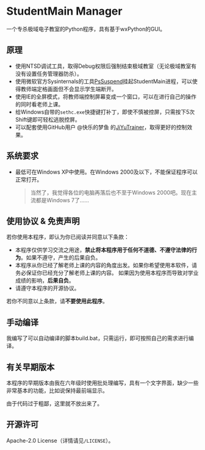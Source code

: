 # StudentMain Manager
一个专杀极域电子教室的Python程序，具有基于wxPython的GUI。

## 原理
* 使用NTSD调试工具，取得Debug权限后强制结束极域教室（无论极域教室有没有设置任务管理器防杀）。
* 使用微软官方Sysinternals的工具[PsSuspend](https://docs.microsoft.com/zh-cn/sysinternals/downloads/pssuspend)挂起StudentMain进程，可以使得教师端定格画面但不会显示学生端断开。
* 使用IE的全屏模式，将教师端控制屏幕变成一个窗口，可以在进行自己的操作的同时看老师上课。
* 给Windows自带的`sethc.exe`快捷键打补丁，即使不慎被控屏，只需按下5次Shift键即可轻松逃脱控屏。
* 可以配套使用GitHub用户 @快乐的梦鱼 的[JiYuTrainer](https://github.com/imengyu/JiYuTrainer)，取得更好的控制效果。

## 系统要求

* 最低可在Windows XP中使用。在Windows 2000及以下，不能保证程序可以正常打开。

  > 当然了，我觉得各位的电脑再落后也不至于Windows 2000吧。现在主流都是Windows 7了……

## 使用协议 & 免责声明

若你使用本程序，即认为你已阅读并同意以下条款：

* 本程序仅供学习交流之用途，**禁止将本程序用于任何不道德、不遵守法律的行为**。如果不遵守，产生的后果自负。
* 本程序从你已经了解老师上课的内容的角度出发。如果你希望使用本软件，请务必保证你已经充分了解老师上课的内容。
  如果因为使用本程序而导致对学业成绩的影响，**后果自负**。
* 请遵守本程序的开源协议。

若你不同意以上条款，请**不要使用此程序**。

## 手动编译
我编写了可以自动编译的脚本build.bat，只需运行，即可按照自己的需求进行编译。

## 有关早期版本
本程序的早期版本由我在六年级时使用批处理编写，具有一个文字界面，缺少一些非常基本的功能，比如说保持最前端显示。

由于代码过于粗鄙，这里就不放出来了。

## 开源许可
Apache-2.0 License（详情请见`/LICENSE`）。

